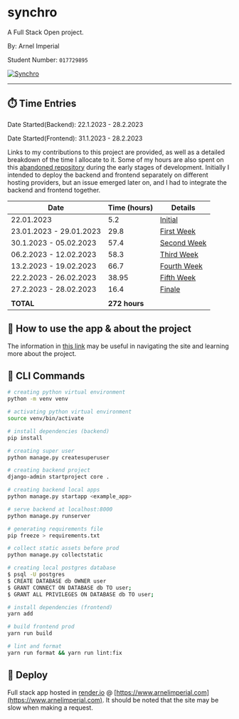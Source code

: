 # synchro

A Full Stack Open project.

By: Arnel Imperial

Student Number: `017729895`

[![Synchro](https://img.shields.io/badge/Live%20Site-https://www.arnelimperial.com-success)](https://www.arnelimperial.com)

---

## ⏱️ Time Entries

Date Started(Backend): 22.1.2023 - 28.2.2023

Date Started(Frontend): 31.1.2023 - 28.2.2023

Links to my contributions to this project are provided, as well as a detailed breakdown of the time I allocate to it. Some of my hours are also spent on this [abandoned repository](https://github.com/aiotrope/synchro-frontend) during the early stages of development. Initially I intended to deploy the backend and frontend separately on different hosting providers, but an issue emerged later on, and I had to integrate the backend and frontend together.

| Date                    | Time (hours)  | Details                                                                |
| ----------------------- | ------------- | ---------------------------------------------------------------------- |
| 22.01.2023              | 5.2           | [Initial](https://app.clockify.me/shared/63e035c668c29410b9f4d693)     |
| 23.01.2023 - 29.01.2023 | 29.8          | [First Week](https://app.clockify.me/shared/63e035e435504317106a58ef)  |
| 30.1.2023 - 05.02.2023  | 57.4          | [Second Week](https://app.clockify.me/shared/63eba186f20fb758f2644190) |
| 06.2.2023 - 12.02.2023  | 58.3          | [Third Week](https://app.clockify.me/shared/63e96492f20fb758f25bf78e)  |
| 13.2.2023 - 19.02.2023  | 66.7          | [Fourth Week](https://app.clockify.me/shared/63f2d435f20fb758f276f8de) |
| 22.2.2023 - 26.02.2023  | 38.95         | [Fifth Week](https://app.clockify.me/shared/63fc065db27db3781596dc7e)  |
| 27.2.2023 - 28.02.2023  | 16.4          | [Finale](https://app.clockify.me/shared/63fe54c21e474432afd7e42f)      |
|                         |               |                                                                        |
| **TOTAL**               | **272 hours** |                                                                        |

## 🧐 How to use the app & about the project

The information in [this link](https://wwww.arnelimperial.com/guide) may be useful in navigating the site and learning more about the project.

## 🤖 CLI Commands

```bash
# creating python virtual environment
python -m venv venv

# activating python virtual environment
source venv/bin/activate

# install dependencies (backend)
pip install

# creating super user
python manage.py createsuperuser

# creating backend project
django-admin startproject core .

# creating backend local apps
python manage.py startapp <example_app>

# serve backend at localhost:8000
python manage.py runserver

# generating requirements file
pip freeze > requirements.txt

# collect static assets before prod
python manage.py collectstatic

# creating local postgres database
$ psql -U postgres
$ CREATE DATABASE db OWNER user
$ GRANT CONNECT ON DATABASE db TO user;
$ GRANT ALL PRIVILEGES ON DATABASE db TO user;

# install dependencies (frontend)
yarn add

# build frontend prod
yarn run build

# lint and format
yarn run format && yarn run lint:fix

```

## 💫 Deploy

Full stack app hosted in [render.io](https://render.com) @ [https://www.arnelimperial.com](https://www.arnelimperial.com). It should be noted that the site may be slow when making a request.
